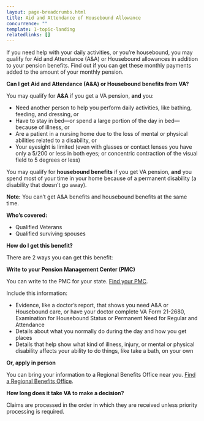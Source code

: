 ```yaml
---
layout: page-breadcrumbs.html
title: Aid and Attendance of Housebound Allowance
concurrence: "" 
template: 1-topic-landing
relatedlinks: []
---
```


<div class="va-introtext">

If you need help with your daily activities, or you’re housebound, you may qualify for Aid and Attendance (A&A) or Housebound allowances in addition to your pension benefits. Find out if you can get these monthly payments added to the amount of your monthly pension.

</div>

<div class="feature" markdown=“1”>

<strong>Can I get Aid and Attendance (A&A) or Housebound benefits from VA?</strong>

You may qualify for <strong>A&A</strong> if you get a VA pension, <strong>and</strong> you:

- Need another person to help you perform daily activities, like bathing, feeding, and dressing, or
- Have to stay in bed—or spend a large portion of the day in bed—because of illness, or
- Are a patient in a nursing home due to the loss of mental or physical abilities related to a disability, or
- Your eyesight is limited (even with glasses or contact lenses you have only a 5/200 or less in both eyes; or concentric contraction of the visual field to 5 degrees or less)

You may qualify for **housebound benefits** if you get VA pension, **and** you spend most of your time in your home because of a permanent disability (a disability that doesn’t go away). 

<strong>Note:</strong> You can’t get A&A benefits and housebound benefits at the same time.

<strong>Who’s covered:</strong>
- Qualified Veterans
- Qualified surviving spouses 

</div>

**How do I get this benefit?** 

There are 2 ways you can get this benefit:

**Write to your Pension Management Center (PMC)**

You can write to the PMC for your state. [Find your PMC](/pensions/pension-management-center/). 

Include this information: 
- Evidence, like a doctor’s report, that shows you need A&A or Housebound care, or have your doctor complete VA Form 21-2680, Examination for Housebound Status or Permanent Need for Regular and Attendance
- Details about what you normally do during the day and how you get places
- Details that help show what kind of illness, injury, or mental or physical disability affects your ability to do things, like take a bath, on your own 

**Or, apply in person**

You can bring your information to a Regional Benefits Office near you. [Find a Regional Benefits Office](/facilities/). 

**How long does it take VA to make a decision?**

Claims are processed in the order in which they are received unless priority processing is required.  
